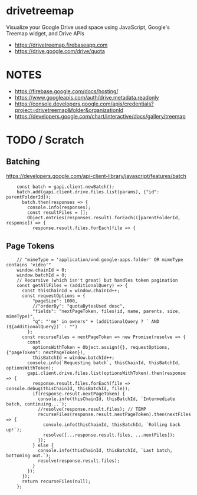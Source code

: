 # drivetreemap
Visualize your Google Drive used space using JavaScript, Google's Treemap widget, and Drive APIs


* https://drivetreemap.firebaseapp.com
* https://drive.google.com/drive/quota


# NOTES

* https://firebase.google.com/docs/hosting/
* https://www.googleapis.com/auth/drive.metadata.readonly
* https://console.developers.google.com/apis/credentials?project=drivetreemap&folder&organizationId
* https://developers.google.com/chart/interactive/docs/gallery/treemap

# TODO / Scratch

## Batching

https://developers.google.com/api-client-library/javascript/features/batch

		const batch = gapi.client.newBatch();
		batch.add(gapi.client.drive.files.list(params), {"id": parentFolderId});
		  batch.then(responses => {
		    console.info(responses);
		    const resultFiles = [];
		    Object.entries(responses.result).forEach(([parentFolderId, response]) => {
		      response.result.files.forEach(file => {

## Page Tokens

		// "mimeType = 'application/vnd.google-apps.folder' OR mimeType contains 'video'"
		window.chainId = 0;
		window.batchId = 0;
		// Recursive (which isn't great) but handles token pagination
		const getAllFiles = (additionalQuery) => {
		  const thisChainId = window.chainId++;
		  const requestOptions = {
		      "pageSize": 1000,
		      //"orderBy": "quotaBytesUsed desc",
		      "fields": "nextPageToken, files(id, name, parents, size, mimeType)",
		      "q": "'me' in owners" + (additionalQuery ? ` AND (${additionalQuery})` : "") 
		    };
		  const recurseFiles = nextPageToken => new Promise(resolve => { 
		    const 
		      optionsWithToken = Object.assign({}, requestOptions, {"pageToken": nextPageToken}),
		      thisBatchId = window.batchId++;
		    console.info(`Requesting batch`, thisChainId, thisBatchId, optionsWithToken);
		    gapi.client.drive.files.list(optionsWithToken).then(response => {
		      response.result.files.forEach(file => console.debug(thisChainId, thisBatchId, file));
		      if(response.result.nextPageToken) {
		        console.info(thisChainId, thisBatchId, `Intermediate batch, continuing...`);
		        //resolve(response.result.files); // TEMP
		        recurseFiles(response.result.nextPageToken).then(nextFiles => {
		          console.info(thisChainId, thisBatchId, `Rolling back up!`);
		          resolve([...response.result.files, ...nextFiles]);
		        });
		      } else {
		        console.info(thisChainId, thisBatchId, `Last batch, bottoming out.`);
		        resolve(response.result.files);
		      }
		    });
		  });
		  return recurseFiles(null);
		};
